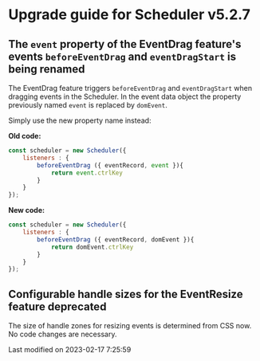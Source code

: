 # Upgrade guide for Scheduler v5.2.7

## The `event` property of the EventDrag feature's events `beforeEventDrag` and `eventDragStart` is being renamed

The EventDrag feature triggers `beforeEventDrag` and `eventDragStart` when dragging events in the Scheduler. In the
event data object the property previously named `event` is replaced by `domEvent`.

Simply use the new property name instead:

**Old code:**
```javascript
const scheduler = new Scheduler({
    listeners : {
        beforeEventDrag ({ eventRecord, event }){
            return event.ctrlKey
        }
    }
});
```

**New code:**
```javascript
const scheduler = new Scheduler({
    listeners : {
        beforeEventDrag ({ eventRecord, domEvent }){
            return domEvent.ctrlKey
        }
    }
});
```

## Configurable handle sizes for the EventResize feature deprecated

The size of handle zones for resizing events is determined from CSS now. No code changes are necessary.


<p class="last-modified">Last modified on 2023-02-17 7:25:59</p>